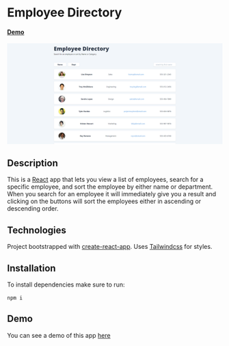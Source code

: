 # Employee Directory
 #### [Demo](https://citenaresh.github.io/employee-directory/)
![Employee Directory](employee-directory.png)

## Description

This is a [React](https://reactjs.org/) app that lets you view a list of employees, search for a specific employee, 
and sort the employee by either name or department. When you search for an employee it will immediately give you a 
result and clicking on the buttons will sort the employees either in ascending or descending order.
      

## Technologies

Project bootstrapped with [create-react-app](https://reactjs.org/docs/create-a-new-react-app.html#create-react-app). Uses 
[Tailwindcss](https://tailwindcss.com/) for styles. 

## Installation

To install dependencies make sure to run:

```
npm i 
```

## Demo

You can see a demo of this app [here](https://citenaresh.github.io/employee-directory/)

